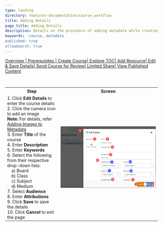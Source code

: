 ```yaml
---
type: landing
directory: features-documentation/course_workflow
title: Adding Details
page_title: Adding Details
description: Details on the procedure of adding metadata while creating course
keywords: 'course, metadata 
published: true
allowSearch: true
---
```

<a href="features-documentation/course_workflow/course_creation_overview"> Overview </a>|<a href="features-documentation/course_workflow/prerequisites"> Prerequisites </a>|<a href="features-documentation/course_workflow/start_creating"> Create Course</a>|<a href="features-documentation/course_workflow/exploring_toc"> Explore TOC</a>|<a href="features-documentation/course_workflow/adding_resource"> Add Resource</a>|<a href="features-documentation/course_workflow/save_edit"> Edit & Save Details</a>|<a href="features-documentation/course_workflow/send_for_review"> Send Course for Review</a>|<a href="features-documentation/course_workflow/limited_share"> Limited Share</a>|<a href="features-documentation/course_workflow/view_publish_content"> View Published Content</a> 



<table>
  <tr>
    <th style="width:35%;">Step</th>
    <th style="width:65%;">Screen</th>
  </tr>
  <tr>
    <td>1. Click <b>Edit Details</b> to enter the course details 
      <br>2. Click the camera icon to add an image <br><b>Note:</b> For details, refer <a href="features-documentation/metadata_addingimages" target="_blank">Adding Images to Metadata</a> 
      <br>3. Enter <b>Title</b> of the course 
      <br>4. Enter <b>Description</b> 
      <br>5. Enter <b>Keywords</b> 
      <br>6. Select the following from their respective drop-down lists: 
      <br>&emsp;a) Board 
      <br>&emsp;b) Class 
      <br>&emsp;c) Subject 
      <br>&emsp;d) Medium 
      <br>7. Select <b>Audience</b> 
      <br>8. Enter <b>Attributions</b> <br>9. Click <b>Save</b> to save the details <br>10. Click <b>Cancel</b> to exit the page
    </td>
    <td><img src="pages/features-documentation/images/add_details.png"></td>
  </tr>
 </table>